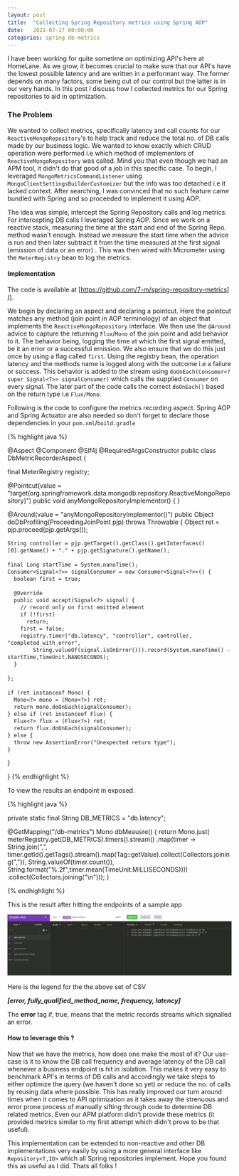 ```yaml
---
layout: post
title:  "Collecting Spring Repository metrics using Spring AOP"
date:   2021-07-17 00:00:00
categories: spring db-metrics
---
```


I have been working for quite sometime on optimizing API's here at HomeLane. As we grow, it becomes crucial to make sure that our API's have the lowest possible latency and are written in a performant way. The former depends on many factors, some being out of our control but the latter is in our very hands. In this post I discuss how I collected metrics for our Spring repositories to aid in optimization.

### The Problem
We wanted to collect metrics, specifically latency and call counts for our `ReactiveMongoRepository`'s to help track and reduce the total no. of DB calls made by our business logic. We wanted to know exactly which CRUD operation were performed i.e which method of implementors of `ReactiveMongoRepository` was called. Mind you that even though we had an APM tool, it didn't do that good of a job in this specific case.  To begin, I leveraged `MongoMetricsCommandListener` using `MongoClientSettingsBuilderCustomizer` but the info was too detached i.e it lacked context. After searching,  I was convinced that no such feature came bundled with Spring and so proceeded to implement it using AOP.

The idea was simple, intercept the Spring Repository calls and log metrics. For intercepting DB calls I leveraged Spring AOP. Since we work on a reactive stack, measuring the time at the start and end of the Spring Repo. method wasn't enough. Instead we measure the start time when the advice is run and then later subtract it from the time measured at the first signal (emission of data or an error) . This was then wired with Micrometer using the `MeterRegistry` bean to log the metrics.

#### Implementation
The code is available at [https://github.com/7-m/spring-repository-metrics]().

We begin by declaring an aspect and declaring a pointcut. Here the pointcut matches any method (join point in AOP terminology) of an object that implements the `ReactiveMongoRepository` interface. We then use  the `@Around` advice to capture the returning `Flux`/`Mono` of the join point and add behavior to it. The behavior being, logging the time at which the first signal emitted, be it an error or a successful emission. We also ensure that we do this just once by using a flag called `first`. Using the registry bean, the operation latency and the methods name is logged along with the outcome i.e a failure or success. This behavior is added to the stream using `doOnEach(Consumer<? super Signal<T>> signalConsumer)` which calls the supplied `Consumer` on every signal. The later part of the code calls the correct `doOnEach()` based on the return type i.e `Flux/Mono`.

Following is the code to configure the metrics recording aspect. Spring AOP and Spring Actuator are also needed so don't forget to declare those dependencies in your `pom.xml`/`build.gradle` 

{% highlight java %}

@Aspect
@Component
@Slf4j
@RequiredArgsConstructor
public class DbMetricRecorderAspect {

  final MeterRegistry registry;

  @Pointcut(value = "target(org.springframework.data.mongodb.repository.ReactiveMongoRepository)")
  public void anyMongoRepositoryImplementor() {
  }

  @Around(value = "anyMongoRepositoryImplementor()")
  public Object doDbProfiling(ProceedingJoinPoint pjp) throws Throwable {
    Object ret = pjp.proceed(pjp.getArgs());

    String controller = pjp.getTarget().getClass().getInterfaces()[0].getName() + "." + pjp.getSignature().getName();

    final Long startTime = System.nanoTime();
    Consumer<Signal<?>> signalConsumer = new Consumer<Signal<?>>() {
      boolean first = true;

      @Override
      public void accept(Signal<?> signal) {
        // record only on first emitted element
        if (!first)
          return;
        first = false;
        registry.timer("db.latency", "controller", controller, "completed_with_error",
            String.valueOf(signal.isOnError())).record(System.nanoTime() - startTime,TimeUnit.NANOSECONDS);
      }

    };

    if (ret instanceof Mono) {
      Mono<?> mono = (Mono<?>) ret;
      return mono.doOnEach(signalConsumer);
    } else if (ret instanceof Flux) {
      Flux<?> flux = (Flux<?>) ret;
      return flux.doOnEach(signalConsumer);
    } else {
      throw new AssertionError("Unexpected return type");
    }

  }

}
{% endhighlight %}

To view the results an endpoint in exposed.

{% highlight java %}

 private static final String DB_METRICS = "db.latency";

  @GetMapping("/db-metrics")
  Mono<String> dbMeausre() {
    return Mono.just(
        meterRegistry.get(DB_METRICS).timers().stream()
            .map(timer ->
                String.join(",", timer.getId().getTags().stream().map(Tag::getValue).collect(Collectors.joining(",")),
                    String.valueOf(timer.count()),
                    String.format("%.2f",timer.mean(TimeUnit.MILLISECONDS))))
            .collect(Collectors.joining("\n")));
  }

{% endhighlight %}

This is the result after hitting the endpoints of a sample app

![images](/assets/images/db-metrics.png)

Here is the legend for the the above set of CSV

***[error, fully_qualified_method_name, frequency, latency]***

The **error** tag if, true, means that the metric records streams which signalled an error.


#### How to leverage this ?
Now that we have the metrics, how does one make the most of it? Our use-case is it to know the DB call frequency and average latency of the DB call whenever a business endpoint is hit in isolation. This makes it very easy to benchmark API's in terms of DB calls and accordingly we take steps to either optimize the query (we haven't done so yet) or reduce the no. of calls by reusing data where possible. This has really improved our turn around times when it comes to API optimization as it takes away the strenuous and error prone process of manually sifting through code to determine DB related metrics. Even our APM platform didn't provide these metrics (it provided metrics similar to my first attempt which didn't prove to be that useful).

This implementation can be extended to non-reactive and other DB implementations very easily by using a more general interface like `Repository<T,ID>` which all Spring repositories implement. Hope you found this as useful as I did. Thats all folks !